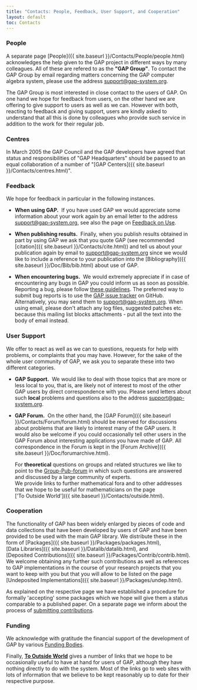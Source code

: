 ```yaml
---
title: "Contacts: People, Feedback, User Support, and Cooperation"
layout: default
toc: Contacts
---
```


### People

A separate page
[People]({{ site.baseurl }}/Contacts/People/people.html)
acknowledges the help given to the GAP project in different ways by many
colleagues. All of these are refered to as the **"GAP Group"**. To
contact the GAP Group by email regarding matters concerning the
GAP computer algebra system, please use the address
<support@gap-system.org>.

The GAP Group is most interested in close contact to the users of GAP.
On one hand we hope for feedback from users, on the other hand we are
offering to give support to users as well as we can. However with both,
reacting to feedback and giving support, users are kindly asked to
understand that all this is done by colleagues who provide such service
in addition to the work for their regular job.

### Centres

In March 2005 the GAP Council and the GAP developers have agreed that
status and responsibilities of "GAP Headquarters" should be passed to
an equal collaboration of a number of
"[GAP Centers]({{ site.baseurl }}/Contacts/centres.html)".

### Feedback

We hope for feedback in particular in the following instances.

-   **When using GAP.**  If you have used GAP we would appreciate some
    information about your work again by an email letter to the address
    <support@gap-system.org>, see also the page on
    [Feedback on Use](publicationfeedback.html).

-   **When publishing results.**  Finally, when you publish results
    obtained in part by using GAP we ask that you quote GAP (see
    recommended
    [citation]({{ site.baseurl }}/Contacts/cite.html)) and
    tell us about your publication again by email to
    <support@gap-system.org> since we would like to include a reference
    to your publication into the
    [Bibliography]({{ site.baseurl }}/Doc/Bib/bib.html)
    about use of GAP.

-   **When encountering bugs.**  We would extremely appreciate if in
    case of encountering any bugs in GAP you could inform us as soon as
    possible. Reporting a bug, please follow [these
    guidelines](trouble.html). The preferred way to submit bug reports
    is to use the [GAP issue
    tracker](https://github.com/gap-system/gap/issues) on GitHub.
    Alternatively, you may send them to <support@gap-system.org>. When
    using email, please don't attach any log files, suggested patches
    etc. because this mailing list blocks attachments - put all the text
    into the body of email instead.

### User Support

We offer to react as well as we can to questions, requests for help with
problems, or complaints that you may have. However, for the sake of the
whole user community of GAP, we ask you to separate these into two
different categories.

-   **GAP Support.**  We would like to deal with those topics that are
    more or less local to you, that is, are likely not of interest to
    most of the other GAP users by direct correspondence with you.
    Please send letters about such **local** problems and questions also
    to the address <support@gap-system.org>.

-   **GAP Forum.**  On the other hand, the
    [GAP Forum]({{ site.baseurl }}/Contacts/Forum/forum.html)
    should be reserved for discussions about problems that are likely to
    interest many of the GAP users. It would also be welcome if you
    could occasionally tell other users in the GAP Forum about
    interesting applications you have made of GAP. All correspondence in
    the Forum is kept in the
    [Forum Archive]({{ site.baseurl }}/Doc/forumarchive.html).

    For **theoretical** questions on groups and related structures we
    like to point to the
    [Group-Pub-forum](https://people.bath.ac.uk/masgcs/gpf.html) in
    which such questions are answered and discussed by a large community
    of experts.\
    We provide links to further mathematical fora and to other addresses
    that we hope to be useful for mathematicians on the page
    ['To Outside World']({{ site.baseurl }}/Contacts/outside.html).

### Cooperation

The functionality of GAP has been widely enlarged by pieces of code and
data collections that have been developed by users of GAP and have been
provided to be used with the main GAP library. We distribute these in
the form of
[Packages]({{ site.baseurl }}/Packages/packages.html),
[Data Libraries]({{ site.baseurl }}/Datalib/datalib.html),
and
[Deposited Contributions]({{ site.baseurl }}/Packages/Contrib/contrib.html).
We welcome obtaining any further such contributions as well as
references to GAP implementations in the course of your research
projects that you want to keep with you but that you will allow to be
listed on the page
[Undeposited Implementations]({{ site.baseurl }}/Packages/undep.html).

As explained on the respective page we have established a procedure for
formally 'accepting' some packages which we hope will give them a
status comparable to a published paper. On a separate page we inform
about the process of [submitting contributions](submit.html).

### Funding

We acknowledge with gratitude the financial support of the development
of GAP by various [Funding Bodies](funding.html).

Finally, **[To Outside World](outside.html)** gives a number of links
that we hope to be occasionally useful to have at hand for users of GAP,
although they have nothing directly to do with the system. Most of the
links go to web sites with lots of information that we believe to be
kept reasonably up to date for their respective purpose.
